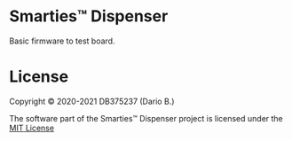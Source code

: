 # Smarties™ Dispenser

Basic firmware to test board.

# License

Copyright © 2020-2021 DB375237 (Dario B.)

The software part of the Smarties™ Dispenser project is licensed under the [MIT License](https://github.com/DB375237/smarties/blob/58d950f901a84a62662fe126237eb2720b643479/LICENSE.software.md)